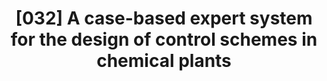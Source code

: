 ---
title: "[032] A case-based expert system for the design of control schemes in chemical plants"
collection: publications
permalink: /publication/032
citation: 'P. Van Sina, J. F. Lutsko, and W. De Clercq, &quot;A case-based expert system for the design of control schemes in chemical plants&quot;, <i>In r, ESCAPE-3, F. Moser et al., editors, Pergamon</i>, <strong>0</strong>, 0 (1993)'
---
